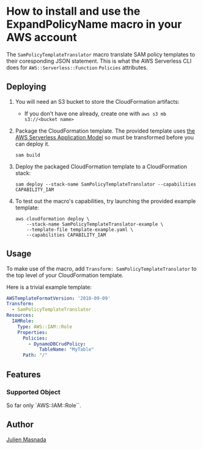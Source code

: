 # How to install and use the ExpandPolicyName macro in your AWS account

The `SamPolicyTemplateTranslator` macro translate SAM policy templates to their coresponding JSON statement.
This is what the AWS Serverless CLI does for `AWS::Serverless::Function` `Policies` attributes.

## Deploying

1. You will need an S3 bucket to store the CloudFormation artifacts:
    * If you don't have one already, create one with `aws s3 mb s3://<bucket name>`

2. Package the CloudFormation template. The provided template uses [the AWS Serverless Application Model](https://aws.amazon.com/about-aws/whats-new/2016/11/introducing-the-aws-serverless-application-model/) so must be transformed before you can deploy it.

    ```shell
    sam build
    ```

3. Deploy the packaged CloudFormation template to a CloudFormation stack:

    ```shell
    sam deploy --stack-name SamPolicyTemplateTranslator --capabilities CAPABILITY_IAM
    ```

4. To test out the macro's capabilities, try launching the provided example template:

    ```shell
    aws cloudformation deploy \
        --stack-name SamPolicyTemplateTranslator-example \
        --template-file template-example.yaml \
        --capabilities CAPABILITY_IAM
    ```

## Usage

To make use of the macro, add `Transform: SamPolicyTemplateTranslator` to the top level of your CloudFormation template.

Here is a trivial example template:

```yaml
AWSTemplateFormatVersion: '2010-09-09'
Transform: 
  - SamPolicyTemplateTranslator
Resources:
  IAMRole:
    Type: AWS::IAM::Role
    Properties:
      Policies:
        - DynamoDBCrudPolicy:
            TableName: "MyTable"
      Path: "/"
```

## Features

### Supported Object

So far only `AWS::IAM::Role``.

## Author

[Julien Masnada](https://www.linkedin.com/in/julienmasnada)  

